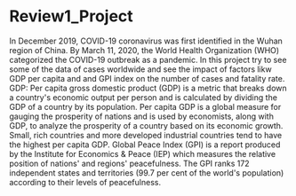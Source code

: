 # Review1_Project
In December 2019, COVID-19 coronavirus was first identified in the Wuhan region of China. By March 11, 2020, the World Health Organization (WHO) categorized the COVID-19 outbreak as a pandemic. In this project try to see some of the data of cases worldwide and see the impact of factors likw GDP per capita and and GPI index on the number of cases and fatality rate. 
GDP: Per capita gross domestic product (GDP) is a metric that breaks down a country's economic output per person and is calculated by dividing the GDP of a country by its population. Per capita GDP is a global measure for gauging the prosperity of nations and is used by economists, along with GDP, to analyze the prosperity of a country based on its economic growth. Small, rich countries and more developed industrial countries tend to have the highest per capita GDP. 
Global Peace Index (GPI) is a report produced by the Institute for Economics & Peace (IEP) which measures the relative position of nations' and regions' peacefulness. The GPI ranks 172 independent states and territories (99.7 per cent of the world's population) according to their levels of peacefulness.
